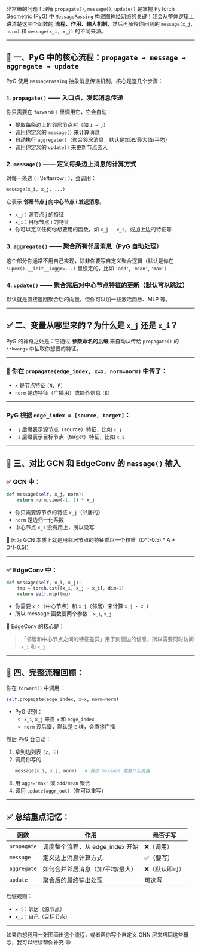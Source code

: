 非常棒的问题！理解 `propagate()`, `message()`, `update()` 是掌握 PyTorch Geometric (PyG) 中 `MessagePassing` 构建图神经网络的关键！我会从整体逻辑上讲清楚这三个函数的 **流程、作用、输入机制**，然后再解释你问到的 `message(x_j, norm)` 和 `message(x_i, x_j)` 的不同来源。

---

## 🧠 一、PyG 中的核心流程：`propagate → message → aggregate → update`

PyG 使用 `MessagePassing` 抽象消息传递机制，核心是这几个步骤：

### 1. `propagate()` —— 入口点，发起消息传递

你只需要在 `forward()` 里调用它，它会自动：

- 提取每条边上的邻居节点对（如 `i ← j`）
- 调用你定义的 `message()` 来计算消息
- 自动执行 `aggregate()`（聚合邻居消息，默认是加法/最大值/平均）
- 调用你定义的 `update()` 来更新节点嵌入

### 2. `message()` —— 定义每条边上消息的计算方式

对每一条边 \( i \leftarrow j \)，会调用：

```python
message(x_i, x_j, ...)
```

它表示 **邻居节点 j 向中心节点 i 发送消息**。

- `x_j`：源节点 j 的特征
- `x_i`：目标节点 i 的特征
- 你可以定义任何你想要用的函数，如 `x_j - x_i`，或加上边的特征等

### 3. `aggregate()` —— 聚合所有邻居消息（PyG 自动处理）

这个部分你通常不用自己实现，除非你要写自定义聚合逻辑（默认是你在 `super().__init__(aggr=...)` 里设定的，比如 `'add'`, `'mean'`, `'max'`）

### 4. `update()` —— 聚合完后对中心节点特征的更新（默认可以跳过）

默认就是直接返回聚合后的向量，但你可以加一些激活函数、MLP 等。

---

## ✅ 二、变量从哪里来的？为什么是 `x_j` 还是 `x_i`？

PyG 的神奇之处是：它通过 **参数命名的后缀** 来自动从传给 `propagate()` 的 `**kwargs` 中抽取你想要的特征。

---

### 🔹 你在 `propagate(edge_index, x=x, norm=norm)` 中传了：

- `x` 是节点特征 `[N, F]`
- `norm` 是边特征（广播用）或额外信息 `[E]`

---

### PyG 根据 `edge_index = [source, target]`：

- `_j` 后缀表示源节点（source）特征，比如 `x_j`
- `_i` 后缀表示目标节点（target）特征，比如 `x_i`

---

## 🧪 三、对比 GCN 和 EdgeConv 的 `message()` 输入

### ✅ GCN 中：

```python
def message(self, x_j, norm):
    return norm.view(-1, 1) * x_j
```

- 你只需要源节点的特征 `x_j`（邻居的）
- `norm` 是边归一化系数
- 中心节点 `x_i` 没有用上，所以没写

📌 因为 GCN 本质上就是用邻居节点的特征乘以一个权重（D^(-0.5) * A * D^(-0.5)）

---

### ✅ EdgeConv 中：

```python
def message(self, x_i, x_j):
    tmp = torch.cat([x_i, x_j - x_i], dim=1)
    return self.mlp(tmp)
```

- 你需要 `x_i`（中心节点）和 `x_j`（邻居）来计算 `x_j - x_i`
- 所以 message 函数要两个参数：`x_i`, `x_j`

📌 EdgeConv 的核心是：
> 「邻居和中心节点之间的特征差异」用于刻画边的信息，所以需要同时访问 `x_i` 和 `x_j`

---

## 📝 四、完整流程回顾：

你在 `forward()` 中调用：
```python
self.propagate(edge_index, x=x, norm=norm)
```

- PyG 识别：
  - `x_i`, `x_j` 来自 `x` 和 `edge_index`
  - `norm` 没后缀，默认是 `E` 维，会直接广播

然后 PyG 会自动：

1. 拿到边列表 `[2, E]`
2. 调用你写的：
   ```python
   message(x_i, x_j, norm)   # 看你 message 需要什么变量
   ```
3. 用 `aggr='max'` 或 `add/mean` 聚合
4. 调用 `update(aggr_out)`（你可以重写）

---

## ✅ 总结重点记忆：

| 函数        | 作用                            | 是否手写 |
|-------------|----------------------------------|-----------|
| `propagate` | 调度整个流程，从 edge_index 开始 | ❌（调用） |
| `message`   | 定义边上消息计算方式             | ✅（要写） |
| `aggregate` | 如何合并邻居消息（加/平均/最大） | ❌（默认即可） |
| `update`    | 聚合后的最终输出处理              | 可选写 |

后缀规则：
- `x_j`：邻居（源节点）
- `x_i`：自己（目标节点）

---

如果你想我用一张图画出这个流程，或者帮你写个自定义 GNN 层来巩固这些概念，我可以继续帮你补充 😄